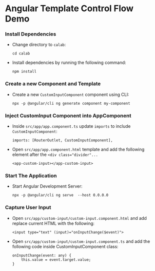 # Angular Template Control Flow Demo

### Install Dependencies

-   Change directory to `calab`:
    ```
    cd calab
    ```
-   Install dependencies by running the following command:
    ```
    npm install

### Create a new Component and  Template

-   Create a new `CustomInputComponent` component using CLI:
    ```
    npx -p @angular/cli ng generate component my-component
    ```

### Inject CustomInput Component into AppComponent

- Inside `src/app/app.component.ts` update `imports` to include `CustomInputComponent`:
    ```
    imports: [RouterOutlet, CustomInputComponent],
    ```

- Open `src/app/app.component.html` template and add the following element after the `<div class="divider"...`
    ```
    <app-custom-input></app-custom-input>
    ```

### Start The Application

-   Start Angular Development Server:
    ```
    npx -p @angular/cli ng serve  --host 0.0.0.0 
    ```

### Capture User Input
-   Open `src/app/custom-input/custom-input.component.html` and add replace current HTML with the following:
    ```
    <input type="text" (input)="onInputChange($event)">
    ```

-   Open `src/app/custom-input/custom-input.component.ts` and add the following code inside CustomInputComponent class:
    ```
    onInputChange(event: any) {
        this.value = event.target.value;
    }
    ```


